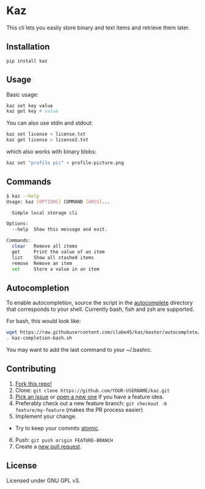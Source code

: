 # Kaz

This cli lets you easily store binary and text items and retrieve them later.

## Installation

```
pip install kaz
```

## Usage

Basic usage:
```sh
kaz set key value
kaz get key # value
```

You can also use stdin and stdout:
```sh
kaz set license < license.txt
kaz get license > license2.txt
```

which also works with binary blobs:
```sh
kaz set "profile pic" < profile-picture.png
```

## Commands

```sh
$ kaz --help
Usage: kaz [OPTIONS] COMMAND [ARGS]...

  Simple local storage cli

Options:
  --help  Show this message and exit.

Commands:
  clear   Remove all items
  get     Print the value of an item
  list    Show all stashed items
  remove  Remove an item
  set     Store a value in an item
```

## Autocompletion

To enable autocompletion, source the script in the [autocomplete][autocomplete] directory that corresponds to your shell. Currently bash, fish and zsh are supported.

For bash, this would look like:

```sh
wget https://raw.githubusercontent.com/clabe45/kaz/master/autocomplete/kaz-completion-bash.sh
. kaz-completion-bash.sh
```

You may want to add the last command to your ~/.bashrc.

## Contributing

1. [Fork this repo!][fork]
2. Clone: `git clone https://github.com/YOUR-USERNAME/kaz.git`
3. [Pick an issue][pick an issue] or [open a new one][open an issue] if you have a feature idea.
4. Preferably check out a new feature branch: `git checkout -b feature/my-feature` (makes the PR process easier)
5. Implement your change.
  - Try to keep your commits [atomic][atomic commits].
6. Push: `git push origin FEATURE-BRANCH`
7. Create a [new pull request][new pull request].

[autocomplete]: https://github.com/clabe45/kaz/tree/master/autocomplete
[fork]: https://github.com/clabe45/kaz/fork
[pick an issue]: https://github.com/clabe45/kaz/issues?q=is%3Aissue+is%3Aopen+label%3A%22good+first+issue%22
[open an issue]: https://github.com/clabe45/kaz/issues/new
[atomic commits]: https://www.freshconsulting.com/atomic-commits/
[new pull request]: https://github.com/clabe45/kaz/compare

## License

Licensed under GNU GPL v3.
